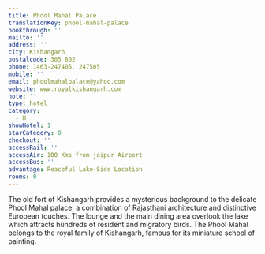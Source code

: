 ```yaml
---
title: Phool Mahal Palace
translationKey: phool-mahal-palace
bookthrough: ''
mailto: ''
address: ''
city: Kishangarh
postalcode: 305 802
phone: 1463-247405, 247505
mobile: ''
email: phoolmahalpalace@yahoo.com
website: www.royalkishangarh.com
note: ''
type: hotel
category:
  - H
showHotel: 1
starCategory: 0
checkout: ''
accessRail: ''
accessAir: 100 Kms from jaipur Airport
accessBus: ''
advantage: Peaceful Lake-Side Location
rooms: 0
---
```

The old fort of Kishangarh provides a mysterious background to the delicate Phool Mahal palace, a combination of Rajasthani architecture and distinctive European touches.     The lounge and the main dining area overlook the lake which attracts hundreds of resident and migratory birds. The Phool Mahal belongs to the royal family of Kishangarh, famous for its miniature school of painting.